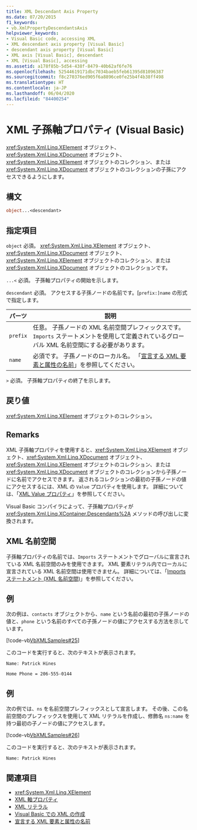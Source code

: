 ```yaml
---
title: XML Descendant Axis Property
ms.date: 07/20/2015
f1_keywords:
- vb.XmlPropertyDescendantsAxis
helpviewer_keywords:
- Visual Basic code, accessing XML
- XML descendant axis property [Visual Basic]
- descendant axis property [Visual Basic]
- XML axis [Visual Basic], descendant
- XML [Visual Basic], accessing
ms.assetid: a178f85b-5d54-438f-8479-40b62af6fe76
ms.openlocfilehash: 52544619171dbc7034baeb5feb61395d81096387
ms.sourcegitcommit: f8c270376ed905f6a8896ce0fe25b4f4b38ff498
ms.translationtype: HT
ms.contentlocale: ja-JP
ms.lasthandoff: 06/04/2020
ms.locfileid: "84400254"
---
```

# <a name="xml-descendant-axis-property-visual-basic"></a>XML 子孫軸プロパティ (Visual Basic)

<xref:System.Xml.Linq.XElement> オブジェクト、<xref:System.Xml.Linq.XDocument> オブジェクト、<xref:System.Xml.Linq.XElement> オブジェクトのコレクション、または <xref:System.Xml.Linq.XDocument> オブジェクトのコレクションの子孫にアクセスできるようにします。

## <a name="syntax"></a>構文

```vb
object...<descendant>
```

## <a name="parts"></a>指定項目

`object` 必須。 <xref:System.Xml.Linq.XElement> オブジェクト、<xref:System.Xml.Linq.XDocument> オブジェクト、<xref:System.Xml.Linq.XElement> オブジェクトのコレクション、または <xref:System.Xml.Linq.XDocument> オブジェクトのコレクションです。

`...<` 必須。 子孫軸プロパティの開始を示します。

`descendant` 必須。 アクセスする子孫ノードの名前です。[`prefix:]name` の形式で指定します。

|パーツ|説明|
|----------|-----------------|
|`prefix`|任意。 子孫ノードの XML 名前空間プレフィックスです。 `Imports` ステートメントを使用して定義されているグローバル XML 名前空間にする必要があります。|
|`name`|必須です。 子孫ノードのローカル名。 「[宣言する XML 要素と属性の名前](../../programming-guide/language-features/xml/names-of-declared-xml-elements-and-attributes.md)」を参照してください。|

`>` 必須。 子孫軸プロパティの終了を示します。

## <a name="return-value"></a>戻り値

<xref:System.Xml.Linq.XElement> オブジェクトのコレクション。

## <a name="remarks"></a>Remarks

XML 子孫軸プロパティを使用すると、<xref:System.Xml.Linq.XElement> オブジェクト、<xref:System.Xml.Linq.XDocument> オブジェクト、<xref:System.Xml.Linq.XElement> オブジェクトのコレクション、または <xref:System.Xml.Linq.XDocument> オブジェクトのコレクションから子孫ノードに名前でアクセスできます。 返されるコレクションの最初の子孫ノードの値にアクセスするには、XML の `Value` プロパティを使用します。 詳細については、「[XML Value プロパティ](xml-value-property.md)」を参照してください。

Visual Basic コンパイラによって、子孫軸プロパティが <xref:System.Xml.Linq.XContainer.Descendants%2A> メソッドの呼び出しに変換されます。

## <a name="xml-namespaces"></a>XML 名前空間

子孫軸プロパティの名前では、`Imports` ステートメントでグローバルに宣言されている XML 名前空間のみを使用できます。 XML 要素リテラル内でローカルに宣言されている XML 名前空間は使用できません。 詳細については、「[Imports ステートメント (XML 名前空間)](../statements/imports-statement-xml-namespace.md)」を参照してください。

## <a name="example"></a>例

次の例は、`contacts` オブジェクトから、`name` という名前の最初の子孫ノードの値と、`phone` という名前のすべての子孫ノードの値にアクセスする方法を示しています。

[!code-vb[VbXMLSamples#25](~/samples/snippets/visualbasic/VS_Snippets_VBCSharp/VbXMLSamples/VB/XMLSamples11.vb#25)]

このコードを実行すると、次のテキストが表示されます。

`Name: Patrick Hines`

`Home Phone = 206-555-0144`

## <a name="example"></a>例

次の例では、`ns` を名前空間プレフィックスとして宣言します。 その後、この名前空間のプレフィックスを使用して XML リテラルを作成し、修飾名 `ns:name` を持つ最初の子ノードの値にアクセスします。

[!code-vb[VbXMLSamples#26](~/samples/snippets/visualbasic/VS_Snippets_VBCSharp/VbXMLSamples/VB/XMLSamples12.vb#26)]

このコードを実行すると、次のテキストが表示されます。

`Name: Patrick Hines`

## <a name="see-also"></a>関連項目

- <xref:System.Xml.Linq.XElement>
- [XML 軸プロパティ](index.md)
- [XML リテラル](../xml-literals/index.md)
- [Visual Basic での XML の作成](../../programming-guide/language-features/xml/creating-xml.md)
- [宣言する XML 要素と属性の名前](../../programming-guide/language-features/xml/names-of-declared-xml-elements-and-attributes.md)
